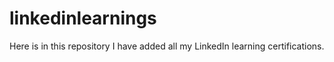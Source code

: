 # linkedinlearnings
Here is in this repository I have added all my LinkedIn learning certifications.
